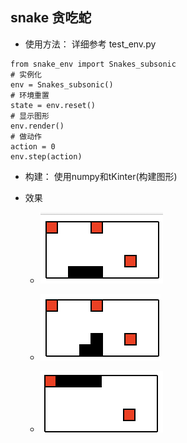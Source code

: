 ## snake 贪吃蛇


- 使用方法： 详细参考 test_env.py

```{python}
from snake_env import Snakes_subsonic
# 实例化
env = Snakes_subsonic()
# 环境重置
state = env.reset()
# 显示图形
env.render()
# 做动作
action = 0
env.step(action)
```

- 构建： 使用numpy和tKinter(构建图形)



- 效果

  - ![Snakes Subsonic](../pic/snake_demo.png)

  - ![Snakes Subsonic](../pic/snake_demo1.png)

  - ![Snakes Subsonic](../pic/snake_demo2.png)
